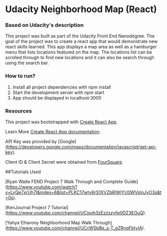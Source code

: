 # Udacity Neighborhood Map (React)

### Based on Udacity's description
This project was built as part of the Udacity Front End Nanodegree. The goal of the project was to create a react app that would demonstrate new react skills learned. This  app displays a map area as well as a hamburger menu that lists locations featured on the map. The locations list can be scrolled through to find new locations and it can also be search through using the search bar. 

### How to run?
1. Install all project dependencies with npm install
2. Start the development server with npm start
3. App should be displayed in localhost:3000

### Resources
This project was bootstrapped with [Create React App](https://github.com/facebook/create-react-app).

Learn More [Create React App documentation](https://facebook.github.io/create-react-app/docs/getting-started).

API Key was provided by [Google] (https://developers.google.com/maps/documentation/javascript/get-api-key).

Client ID & Client Secret were obtained from [FourSquare](https://developer.foursquare.com). 

##Tutorials Used 

[Ryan Waite FEND Project 7 Walk Through and Complete Guide] (https://www.youtube.com/watch?v=LvQe7xrUh7I&index=6&list=PLKC17wty6rS1XVZbRlWjYU0WVsIoJyO3s&t=0s). 

[KenJournal Project 7 Tutorial] (https://www.youtube.com/channel/UCjsqh3zEzzszyfp0DZ3EOuQ).

[Yahya Elharony Neighborhood Map Walk Through]
(https://www.youtube.com/channel/UCcWSbBe_s-T_gZRnqFbtyIA).

